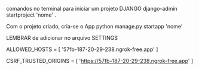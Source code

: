 comandos no terminal para iniciar um projeto DJANGO
django-admin startproject 'nome' .

Com o projeto criado, cria-se o App
python manage.py startapp 'nome'

LEMBRAR de adicionar no arquivo SETTINGS

ALLOWED_HOSTS = [
    '57fb-187-20-29-238.ngrok-free.app'
]

CSRF_TRUSTED_ORIGINS = [
    'https://57fb-187-20-29-238.ngrok-free.app'
]

